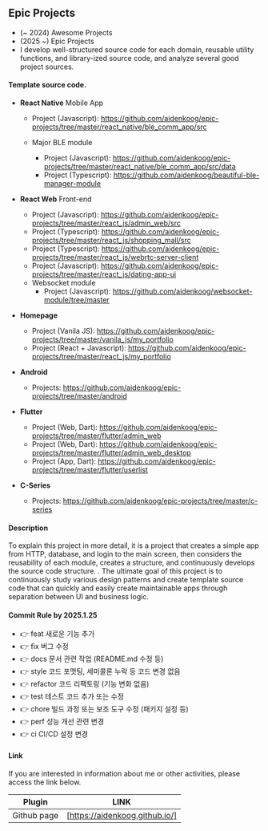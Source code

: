 ## Epic Projects

- (~ 2024) Awesome Projects
- (2025 ~) Epic Projects
- I develop well-structured source code for each domain, reusable utility functions, and library-ized source code, and analyze several good project sources.

#### Template source code.

- **React Native** Mobile App

  - Project (Javascript): https://github.com/aidenkoog/epic-projects/tree/master/react_native/ble_comm_app/src

  - Major BLE module

    - Project (Javascript): https://github.com/aidenkoog/epic-projects/tree/master/react_native/ble_comm_app/src/data
    - Project (Typescript): https://github.com/aidenkoog/beautiful-ble-manager-module

- **React Web** Front-end

  - Project (Javascript): https://github.com/aidenkoog/epic-projects/tree/master/react_js/admin_web/src
  - Project (Typescript): https://github.com/aidenkoog/epic-projects/tree/master/react_js/shopping_mall/src
  - Project (Typescript): https://github.com/aidenkoog/epic-projects/tree/master/react_js/webrtc-server-client
  - Project (Javascript): https://github.com/aidenkoog/epic-projects/tree/master/react_js/dating-app-ui
  - Websocket module
    - Project (Javascript): https://github.com/aidenkoog/websocket-module/tree/master

- **Homepage**

  - Project (Vanila JS): https://github.com/aidenkoog/epic-projects/tree/master/vanila_js/my_portfolio
  - Project (React + Javascript): https://github.com/aidenkoog/epic-projects/tree/master/react_js/my_portfolio

- **Android**

  - Projects: https://github.com/aidenkoog/epic-projects/tree/master/android

- **Flutter**

  - Project (Web, Dart): https://github.com/aidenkoog/epic-projects/tree/master/flutter/admin_web
  - Project (Web, Dart): https://github.com/aidenkoog/epic-projects/tree/master/flutter/admin_web_desktop
  - Project (App, Dart): https://github.com/aidenkoog/epic-projects/tree/master/flutter/userlist
 
- **C-Series**

  - Projects: https://github.com/aidenkoog/epic-projects/tree/master/c-series

#### Description

To explain this project in more detail, it is a project that creates a simple app from HTTP, database, and login to the main screen, then considers the reusability of each module, creates a structure, and continuously develops the source code structure. .
The ultimate goal of this project is to continuously study various design patterns and create template source code that can quickly and easily create maintainable apps through separation between UI and business logic.
#### Commit Rule by 2025.1.25

- 👉 feat	새로운 기능 추가
- 👉 fix	버그 수정
- 👉 docs 문서 관련 작업 (README.md 수정 등)
- 👉 style	코드 포맷팅, 세미콜론 누락 등 코드 변경 없음
- 👉 refactor 코드 리팩토링 (기능 변화 없음)
- 👉 test 테스트 코드 추가 또는 수정
- 👉 chore	빌드 과정 또는 보조 도구 수정 (패키지 설정 등)
- 👉 perf 성능 개선 관련 변경
- 👉 ci CI/CD 설정 변경

#### Link

If you are interested in information about me or other activities, please access the link below.

| Plugin      | LINK                           |
| ----------- | ------------------------------ |
| Github page | [https://aidenkoog.github.io/] |
